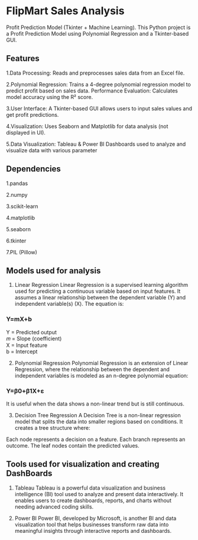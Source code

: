 
# FlipMart Sales Analysis

Profit Prediction Model (Tkinter + Machine Learning).
This Python project is a Profit Prediction Model using Polynomial Regression and a Tkinter-based GUI.




## Features
1.Data Processing: Reads and preprocesses sales data from an Excel file.

2.Polynomial Regression: Trains a 4-degree polynomial regression model to predict profit based on sales data.
Performance Evaluation: Calculates model accuracy using the R² score.

3.User Interface: A Tkinter-based GUI allows users to input sales values and get profit predictions.

4.Visualization: Uses Seaborn and Matplotlib for data analysis (not displayed in UI).

5.Data Visualization:
Tableau & Power BI Dashboards used to analyze and visualize data with various parameter
## Dependencies
1.pandas

2.numpy

3.scikit-learn

4.matplotlib

5.seaborn

6.tkinter

7.PIL (Pillow)
## Models used for analysis
1. Linear Regression
Linear Regression is a supervised learning algorithm used for predicting a continuous variable based on input features. It assumes a linear relationship between the dependent variable (Y) and independent variable(s) (X). The equation is:

### Y=mX+b
   Y = Predicted output   
   𝑚 = Slope (coefficient)  
   X = Input feature  
   b = Intercept

2. Polynomial Regression
Polynomial Regression is an extension of Linear Regression, where the relationship between the dependent and independent variables is modeled as an n-degree polynomial equation:
 ### Y=β0+β1X+ε
It is useful when the data shows a non-linear trend but is still continuous.

3. Decision Tree Regression
A Decision Tree is a non-linear regression model that splits the data into smaller regions based on conditions. It creates a tree structure where:

Each node represents a decision on a feature.
Each branch represents an outcome.
The leaf nodes contain the predicted values.
## Tools used for visualization and creating DashBoards

1. Tableau
Tableau is a powerful data visualization and business intelligence (BI) tool used to analyze and present data interactively. It enables users to create dashboards, reports, and charts without needing advanced coding skills.

2. Power BI
Power BI, developed by Microsoft, is another BI and data visualization tool that helps businesses transform raw data into meaningful insights through interactive reports and dashboards.